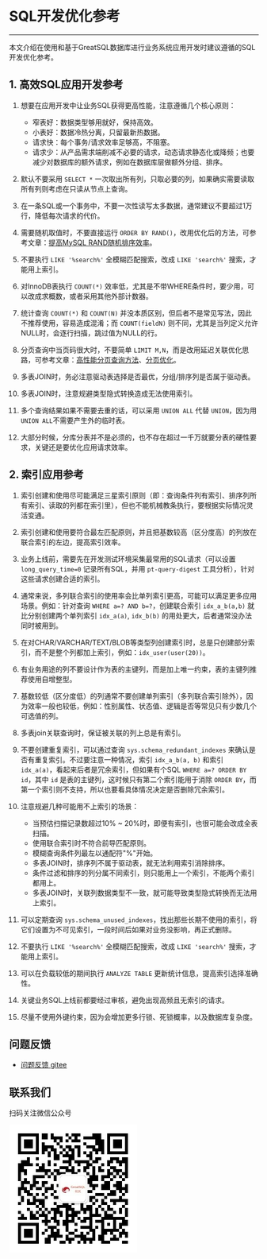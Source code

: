 # SQL开发优化参考
---

本文介绍在使用和基于GreatSQL数据库进行业务系统应用开发时建议遵循的SQL开发优化参考。

## 1. 高效SQL应用开发参考

1. 想要在应用开发中让业务SQL获得更高性能，注意遵循几个核心原则：
	- 窄表好：数据类型够用就好，保持高效。
	- 小表好：数据冷热分离，只留最新热数据。
	- 请求快：每个事务/请求效率足够高，不阻塞。
	- 请求少：从产品需求端削减不必要的请求，动态请求静态化或降频；也要减少对数据库的额外请求，例如在数据库层做额外分组、排序。

1. 默认不要采用 `SELECT *` 一次取出所有列，只取必要的列，如果确实需要读取所有列则考虑在只读从节点上查询。

1. 在一条SQL或一个事务中，不要一次性读写太多数据，通常建议不要超过1万行，降低每次请求的代价。

1. 需要随机取值时，不要直接运行 `ORDER BY RAND()`，改用优化后的方法，可参考文章：[提高MySQL RAND随机排序效率](https://mp.weixin.qq.com/s/SXRXzvuQDmuG99qfpfWwzQ)。

1. 不要执行 `LIKE '%search%'` 全模糊匹配搜索，改成 `LIKE 'search%'` 搜索，才能用上索引。

1. 对InnoDB表执行 `COUNT(*)` 效率低，尤其是不带WHERE条件时，要少用，可以改成求概数，或者采用其他外部计数器。

1. 统计查询 `COUNT(*)` 和 `COUNT(N)` 并没本质区别，但后者不是常见写法，因此不推荐使用，容易造成混淆；而 `COUNT(fieldN)` 则不同，尤其是当列定义允许NULL时，会逐行扫描，跳过值为NULL的行。

1. 分页查询中当页码很大时，不要简单 `LIMIT M,N`，而是改用延迟关联优化思路，可参考文章：[高性能分页查询方法](https://mp.weixin.qq.com/s/Et4nkoawfre_LjPX5kNl8g)、[分页优化](https://mp.weixin.qq.com/s/61SkNCiyebLYOXN3qaAnxw)。

1. 多表JOIN时，务必注意驱动表选择是否最优，分组/排序列是否属于驱动表。

1. 多表JOIN时，注意规避类型隐式转换造成无法使用索引。

1. 多个查询结果如果不需要去重的话，可以采用 `UNION ALL` 代替 `UNION`，因为用 `UNION ALL`不需要产生外的临时表。

1. 大部分时候，分库分表并不是必须的，也不存在超过一千万就要分表的硬性要求，关键还是要优化应用请求效率。


## 2. 索引应用参考
1. 索引创建和使用尽可能满足三星索引原则（即：查询条件列有索引、排序列所有索引、读取的列都在索引里），但也不能机械教条执行，要根据实际情况灵活变通。

1. 索引创建和使用要符合最左匹配原则，并且把基数较高（区分度高）的列放在联合索引的左边，提高索引效率。

1. 业务上线前，需要先在开发测试环境采集最常用的SQL请求（可以设置 `long_query_time=0` 记录所有SQL，并用 `pt-query-digest` 工具分析），针对这些请求创建合适的索引。

1. 通常来说，多列联合索引的使用率会比单列索引更高，可能可以满足更多应用场景。例如：针对查询 `WHERE a=? AND b=?`，创建联合索引 `idx_a_b(a,b)` 就比分别创建两个单列索引 `idx_a(a)`, `idx_b(b)` 的用处更大，后者通常没办法同时被用到。

1. 在对CHAR/VARCHAR/TEXT/BLOB等类型列创建索引时，总是只创建部分索引，而不是整个列都加上索引，例如：`idx_user(user(20))`。

1. 有业务用途的列不要设计作为表的主键列，而是加上唯一约束，表的主键列推荐使用自增整型。

1. 基数较低（区分度低）的列通常不要创建单列索引（多列联合索引除外），因为效率一般也较低，例如：性别属性、状态值、逻辑是否等常见只有少数几个可选值的列。

1. 多表join关联查询时，保证被关联的列上总是有索引。

1. 不要创建重复索引，可以通过查询 `sys.schema_redundant_indexes` 来确认是否有重复索引。不过要注意一种情况，索引 `idx_a_b(a, b)` 和索引 `idx_a(a)`，看起来后者是冗余索引，但如果有个SQL `WHERE a=? ORDER BY id`，其中 `id` 是表的主键列，这时候只有第二个索引能用于消除 `ORDER BY`，而第一个索引则不支持，所以也要看具体情况决定是否删除冗余索引。

1. 注意规避几种可能用不上索引的场景：
	- 当预估扫描记录数超过10% ~ 20%时，即便有索引，也很可能会改成全表扫描。
	- 使用联合索引时不符合前导匹配原则。
	- 模糊查询条件列最左以通配符"%"开始。
	- 多表JOIN时，排序列不属于驱动表，就无法利用索引消除排序。
	- 条件过滤和排序的列分属不同索引，则只能用上一个索引，不能两个索引都用上。
	- 多表JOIN时，关联列数据类型不一致，就可能导致类型隐式转换而无法用上索引。

1. 可以定期查询 `sys.schema_unused_indexes`，找出那些长期不使用的索引，将它们设置为不可见索引，一段时间后如果对业务没影响，再正式删除。

1. 不要执行 `LIKE '%search%'` 全模糊匹配搜索，改成 `LIKE 'search%'` 搜索，才能用上索引。

1. 可以在负载较低的期间执行 `ANALYZE TABLE` 更新统计信息，提高索引选择准确性。

1. 关键业务SQL上线前都要经过审核，避免出现高频且无索引的请求。

1. 尽量不使用外键约束，因为会增加更多行锁、死锁概率，以及数据库复杂度。




**问题反馈**
---
- [问题反馈 gitee](https://gitee.com/GreatSQL/GreatSQL-Manual/issues)


**联系我们**
---

扫码关注微信公众号

![greatsql-wx](../greatsql-wx.jpg)
